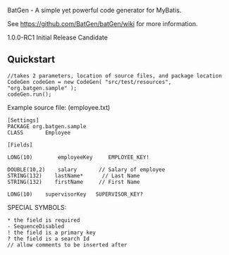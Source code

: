BatGen - A simple yet powerful code generator for MyBatis.

See https://github.com/BatGen/batGen/wiki for more information.

1.0.0-RC1 Initial Release Candidate

## Quickstart
```
//takes 2 parameters, location of source files, and package location
CodeGen codeGen = new CodeGen( "src/test/resources", "org.batgen.sample" );
codeGen.run();
```

Example source file: (employee.txt)
```
[Settings]
PACKAGE org.batgen.sample
CLASS       Employee

[Fields]

LONG(10)        employeeKey     EMPLOYEE_KEY!

DOUBLE(10,2)    salary       // Salary of employee
STRING(132)    lastName*      // Last Name
STRING(132)    firstName     // First Name

LONG(10)    supervisorKey   SUPERVISOR_KEY?
```

SPECIAL SYMBOLS:
```
* the field is required
- SequenceDisabled
! the field is a primary key
? the field is a search Id
// allow comments to be inserted after
```
